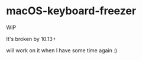 # macOS-keyboard-freezer

WIP

It's broken by 10.13+

will work on it when I have some time again :)
